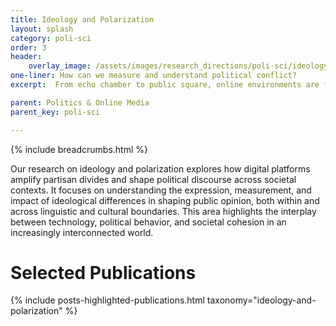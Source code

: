 ```yaml
---
title: Ideology and Polarization
layout: splash
category: poli-sci
order: 3
header:
    overlay_image: /assets/images/research_directions/poli-sci/ideology_and_polarization.png
one-liner: How can we measure and understand political conflict?
excerpt:  From echo chamber to public square, online environments are full of political discussion and conflict. We aim to measure and understand the evolving discourse, and ultimately, how it shapes our beliefs.

parent: Politics & Online Media
parent_key: poli-sci

---
```


{% include breadcrumbs.html %}

Our research on ideology and polarization explores how digital platforms amplify partisan divides and shape political discourse across societal contexts. It focuses on understanding the expression, measurement, and impact of ideological differences in shaping public opinion, both within and across linguistic and cultural boundaries. This area highlights the interplay between technology, political behavior, and societal cohesion in an increasingly interconnected world.

# Selected Publications

{% include posts-highlighted-publications.html taxonomy="ideology-and-polarization" %}

